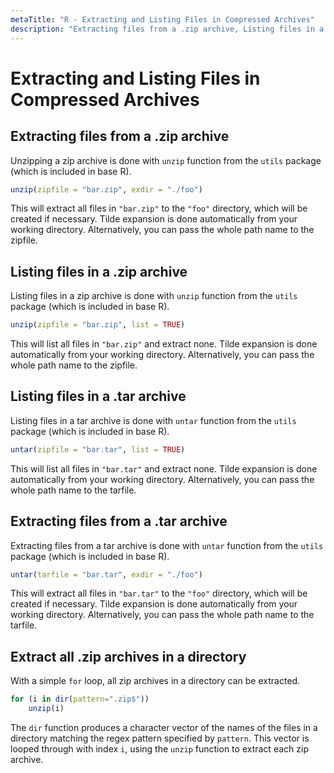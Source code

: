 ```yaml
---
metaTitle: "R - Extracting and Listing Files in Compressed Archives"
description: "Extracting files from a .zip archive, Listing files in a .zip archive, Listing files in a .tar archive, Extracting files from a .tar archive, Extract all .zip archives in a directory"
---
```


# Extracting and Listing Files in Compressed Archives




## Extracting files from a .zip archive


Unzipping a zip archive is done with `unzip` function from the `utils` package (which is included in base R).

```r
unzip(zipfile = "bar.zip", exdir = "./foo")

```

This will extract all files in `"bar.zip"` to the `"foo"` directory, which will be created if necessary. Tilde expansion is done automatically from your working directory. Alternatively, you can pass the whole path name to the zipfile.



## Listing files in a .zip archive


Listing files in a zip archive is done with `unzip` function from the `utils` package (which is included in base R).

```r
unzip(zipfile = "bar.zip", list = TRUE)

```

This will list all files in `"bar.zip"` and extract none. Tilde expansion is done automatically from your working directory. Alternatively, you can pass the whole path name to the zipfile.



## Listing files in a .tar archive


Listing files in a tar archive is done with `untar` function from the `utils` package (which is included in base R).

```r
untar(zipfile = "bar.tar", list = TRUE)

```

This will list all files in `"bar.tar"` and extract none. Tilde expansion is done automatically from your working directory. Alternatively, you can pass the whole path name to the tarfile.



## Extracting files from a .tar archive


Extracting files from a tar archive is done with `untar` function from the `utils` package (which is included in base R).

```r
untar(tarfile = "bar.tar", exdir = "./foo")

```

This will extract all files in `"bar.tar"` to the `"foo"` directory, which will be created if necessary. Tilde expansion is done automatically from your working directory. Alternatively, you can pass the whole path name to the tarfile.



## Extract all .zip archives in a directory


With a simple `for` loop, all zip archives in a directory can be extracted.

```r
for (i in dir(pattern=".zip$"))
    unzip(i)

```

The `dir` function produces a character vector of the names of the files in a directory matching the regex pattern specified by `pattern`. This vector is looped through with index `i`, using the `unzip` function to extract each zip archive.

